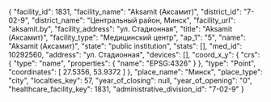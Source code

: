 {
    "facility_id": 1831,
    "facility_name": "Aksamit (Аксамит)",
    "district_id": "7-02-9",
    "district_name": "Центральный район, Минск",
    "facility_url": "aksamit.by",
    "facility_address": "ул. Стадионная",
    "title": "Aksamit (Аксамит)",
    "facility_type": "Медицинский центр",
    "ap_1": "5",
    "name": "Aksamit (Аксамит)",
    "state": "public institution",
    "stats": [],
    "med_id": 10292560,
    "address": "ул. Стадионная",
    "devices": [],
    "coord_x_y": {
        "crs": {
            "type": "name",
            "properties": {
                "name": "EPSG:4326"
            }
        },
        "type": "Point",
        "coordinates": [
            27.5356,
            53.9372
        ]
    },
    "place_name": "Минск",
    "place_type": "city",
    "localties_key": 57,
    "year_of_closing": null,
    "year_of_opening": "0",
    "healthcare_facility_key": 1831,
    "administrative_division_id": "7-02-9"
}